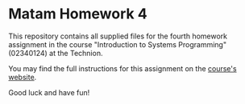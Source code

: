 # Matam Homework 4

This repository contains all supplied files for the fourth homework assignment in the course "Introduction to Systems Programming" (02340124) at the Technion.

You may find the full instructions for this assignment on the [course's website](https://webcourse.cs.technion.ac.il/234124/).

Good luck and have fun!
